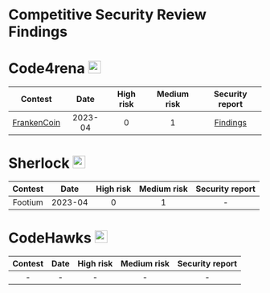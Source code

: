 # Competitive Security Review Findings

# Code4rena <img src="https://cdn-images-1.medium.com/v2/resize:fit:188/1*a5MrWd-dAKVTkB1KgF_E9w@2x.png" width=25 height=25>

| Contest | Date | High risk | Medium risk | Security report |
|:--:|:--:|:--:|:--:|:--:|
| [FrankenCoin](https://code4rena.com/reports/2023-04-frankencoin) | 2023-04 |0 | 1 | [Findings](https://github.com/Proxy1967/Security-Review-Findings/blob/main/Code4rena/Frankencoin.md) |

# Sherlock  <img src="https://audits.sherlock.xyz/_next/static/media/sherlock_logo.dc2b3290.svg" width=25 height=25>

| Contest | Date |High risk | Medium risk | Security report |
|:--:|:--:|:--:|:--:|:--:|
| Footium | 2023-04 | 0 | 1 | - |

# CodeHawks <img src="https://pbs.twimg.com/profile_images/1700276087320657920/TCQQve6f_400x400.jpg" width=25 height=25>

| Contest | Date | High risk | Medium risk | Security report |
|:--:|:--:|:--:|:--:|:--:|
| - | - | - | - | - |
